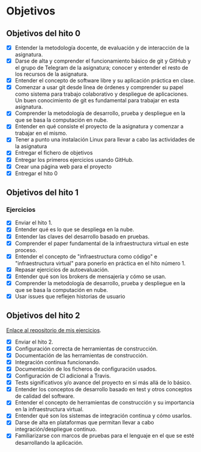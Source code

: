 # Objetivos




## Objetivos del hito 0
- [x] Entender la metodología docente, de evaluación y de interacción de la asignatura.
- [x] Darse de alta y comprender el funcionamiento básico de git y GitHub y el grupo de Telegram de la asignatura; conocer y entender el resto de los recursos de la asignatura.
- [x] Entender el concepto de software libre y su aplicación práctica en clase.
- [x] Comenzar a usar git desde línea de órdenes y comprender su papel como sistema para trabajo colaborativo y despliegue de aplicaciones. Un buen conocimiento de git es fundamental para trabajar en esta asignatura.
- [x] Comprender la metodología de desarrollo, prueba y despliegue en la que se basa la computación en nube.
- [x] Entender en qué consiste el proyecto de la asignatura y comenzar a trabajar en el mismo.
- [x] Tener a punto una instalación Linux para llevar a cabo las actividades de la asignatura
- [x] Entregar el fichero de objetivos 
- [X] Entregar los primeros ejercicios usando GitHub.
- [X] Crear una página web para el proyecto
- [X] Entregar el hito 0

## Objetivos del hito 1

###  Ejercicios
- [X] Enviar el hito 1.
- [X] Entender qué es lo que se despliega en la nube.
- [X] Entender las claves del desarrollo basado en pruebas.
- [X] Comprender el paper fundamental de la infraestructura virtual en este proceso.
- [X] Entender el concepto de "infraestructura como código" e "infraestructura virtual" para ponerlo en práctica en el hito número 1.
- [X] Repasar ejercicios de autoevaluación.
- [X] Entender qué son los brokers de mensajería y cómo se usan.
- [X] Comprender la metodología de desarrollo, prueba y despliegue en la que se basa la computación en nube.
- [X] Usar issues que reflejen historias de usuario

## Objetivos del hito 2
[Enlace al repositorio de mis ejercicios](https://github.com/ibe16/CC-19-20-Ejercicios/blob/master/Ejercicios%20Tema%202/Ejercicios%20Tema%202.md).
- [X] Enviar el hito 2.
- [X] Configuración correcta de herramientas de construcción.
- [X] Documentación de las herramientas de construcción.
- [X] Integración continua funcionando.
- [X] Documentación de los ficheros de configuración usados.
- [X] Configuración de CI adicional a Travis.
- [X] Tests significativos y/o avance del proyecto en sí más allá de lo básico.
- [X] Entender los conceptos de desarrollo basado en test y otros conceptos de calidad del software.
- [X] Entender el concepto de herramientas de construcción y su importancia en la infraestructura virtual.
- [X] Entender qué son los sistemas de integración continua y cómo usarlos.
- [X] Darse de alta en plataformas que permitan llevar a cabo integración/despliegue continuo.
- [X] Familiarizarse con marcos de pruebas para el lenguaje en el que se esté desarrollando la aplicación.
